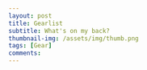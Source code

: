 ```yaml
---
layout: post
title: Gearlist
subtitle: What's on my back?
thumbnail-img: /assets/img/thumb.png
tags: [Gear]
comments: 
---
```


<script src="https://lighterpack.com/e/cvfqaf"></script><div id="cvfqaf"></div>
